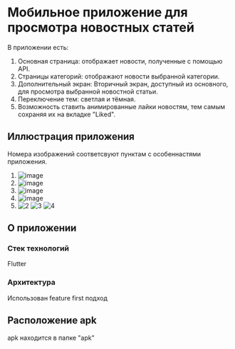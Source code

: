 # Мобильное приложение для просмотра новостных статей
В приложении есть:
1. Основная страница: отображает новости, полученные с помощью API.
2. Страницы категорий: отображают новости выбранной категории.
3. Дополнительный экран: Вторичный экран, доступный из основного, для просмотра выбранной новостной статьи.
4. Переключение тем: светлая и тёмная.
5. Возможность ставить анимированные лайки новостям, тем самым сохраняя их на вкладке "Liked".
## Иллюстрация приложения
Номера изображений соответсвуют пунктам с особеннастями приложения.
1. ![image](https://github.com/taxtedd/flutter-task1-newsline/assets/89980575/9371f3a8-1ede-4cdc-a912-2322154a5c84)
2. ![image](https://github.com/taxtedd/flutter-task1-newsline/assets/89980575/b694e19f-9f2f-4b45-843d-aac11bd8b497)
3. ![image](https://github.com/taxtedd/flutter-task1-newsline/assets/89980575/d9c7fe8f-a325-4531-b2ed-b2ab2cb59bc3)
4. ![image](https://github.com/taxtedd/flutter-task1-newsline/assets/89980575/7d8ba0c8-4e5f-46b9-87a8-431131b590e0)
5. ![2](https://github.com/taxtedd/flutter-task1-newsline/assets/89980575/db00873a-63ce-48b5-86a9-6efed392c593)
![3](https://github.com/taxtedd/flutter-task1-newsline/assets/89980575/bccc5613-fec5-41f3-9ef1-7a9abb61dd63)
![4](https://github.com/taxtedd/flutter-task1-newsline/assets/89980575/7d71033d-8b90-4427-a7de-082bb189c221)



## О приложении
### Стек технологий
Flutter
### Архитектура
Использован feature first подход

## Расположение apk
apk находится в папке "apk"
